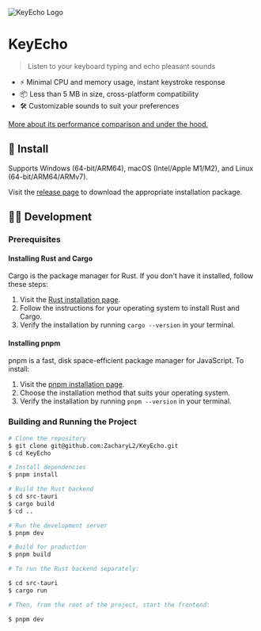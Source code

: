 <meta content="website" property="og:type" />
<meta content="https://github.com/ZacharyL2/KeyEcho" property="og:url" />
<meta
  content="KeyEcho: Listen to Mechanical Keyboard Sounds with Every Keystroke - It's Fast"
  property="og:title"
/>
<meta
  content="Listen to your keyboard typing and echo pleasant sounds"
  property="og:description"
/>
<meta content="Open-Sourced KeyEcho" property="og:site_name" />
<meta
  content="https://i.imgur.com/ov3Nyai.png"
  property="og:image"
/>
<meta content="1200" property="og:image:width" />
<meta content="630" property="og:image:height" />
<meta
  content="Listen to your keyboard typing and echo pleasant sounds"
  property="og:image:alt"
/>
<meta content="https://github.com/ZacharyL2/KeyEcho" name="twitter:url" />
<meta
  content="KeyEcho: Listen to Mechanical Keyboard Sounds with Every Keystroke - It's Fast"
  name="twitter:title"
/>
<meta
  content="Listen to your keyboard typing and echo pleasant sounds"
  name="twitter:description"
/>
<meta
  content="https://i.imgur.com/ov3Nyai.png"
  name="twitter:image"
/>
<meta content="summary_large_image" name="twitter:card" />

![KeyEcho Logo](https://i.imgur.com/ov3Nyai.png)

# KeyEcho

> Listen to your keyboard typing and echo pleasant sounds

- ⚡️ Minimal CPU and memory usage, instant keystroke response
- 📦 Less than 5 MB in size, cross-platform compatibility
- 🛠️ Customizable sounds to suit your preferences

[More about its performance comparison and under the hood.](https://webdeveloper.beehiiv.com/p/opensourced-keyecho-fastresponsive-keyboard-sounds-every-keystroke-using-tauri)

## 🚀 Install

Supports Windows (64-bit/ARM64), macOS (Intel/Apple M1/M2), and Linux (64-bit/ARM64/ARMv7).

Visit the [release page](https://github.com/ZacharyL2/KeyEcho/releases) to download the appropriate installation package.

## 🧑‍💻 Development

### Prerequisites

#### Installing Rust and Cargo

Cargo is the package manager for Rust. If you don't have it installed, follow these steps:

1. Visit the [Rust installation page](https://www.rust-lang.org/tools/install).
2. Follow the instructions for your operating system to install Rust and Cargo.
3. Verify the installation by running `cargo --version` in your terminal.

#### Installing pnpm

pnpm is a fast, disk space-efficient package manager for JavaScript. To install:

1. Visit the [pnpm installation page](https://pnpm.io/installation).
2. Choose the installation method that suits your operating system.
3. Verify the installation by running `pnpm --version` in your terminal.

### Building and Running the Project

```bash
# Clone the repository
$ git clone git@github.com:ZacharyL2/KeyEcho.git
$ cd KeyEcho

# Install dependencies
$ pnpm install

# Build the Rust backend
$ cd src-tauri
$ cargo build
$ cd ..

# Run the development server
$ pnpm dev

# Build for production
$ pnpm build

# To run the Rust backend separately:

$ cd src-tauri
$ cargo run

# Then, from the root of the project, start the frontend:

$ pnpm dev
```